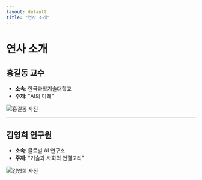 ```yaml
---
layout: default
title: "연사 소개"
---
```


# 연사 소개

## 홍길동 교수
- **소속**: 한국과학기술대학교
- **주제**: "AI의 미래"

![홍길동 사진](./assets/images/speaker1.jpg)

---

## 김영희 연구원
- **소속**: 글로벌 AI 연구소
- **주제**: "기술과 사회의 연결고리"

![김영희 사진](./assets/images/speaker2.jpg)
